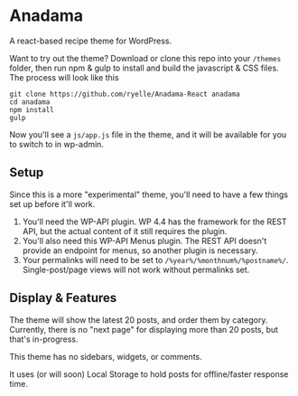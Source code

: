 Anadama
=======

A react-based recipe theme for WordPress.

Want to try out the theme? Download or clone this repo into your `/themes` folder, then run npm & gulp to install and build the javascript & CSS files. The process will look like this

	git clone https://github.com/ryelle/Anadama-React anadama
	cd anadama
	npm install
	gulp

Now you'll see a `js/app.js` file in the theme, and it will be available for you to switch to in wp-admin.

Setup
-----

Since this is a more "experimental" theme, you'll need to have a few things set up before it'll work.

1. You'll need the WP-API plugin. WP 4.4 has the framework for the REST API, but the actual content of it still requires the plugin.
2. You'll also need this WP-API Menus plugin. The REST API doesn't provide an endpoint for menus, so another plugin is necessary.
3. Your permalinks will need to be set to `/%year%/%monthnum%/%postname%/`. Single-post/page views will not work without permalinks set.

Display & Features
------------------

The theme will show the latest 20 posts, and order them by category. Currently, there is no "next page" for displaying more than 20 posts, but that's in-progress.

This theme has no sidebars, widgets, or comments.

It uses (or will soon) Local Storage to hold posts for offline/faster response time.
